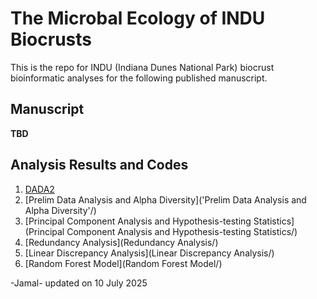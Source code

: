 # The Microbal Ecology of INDU Biocrusts

This is the repo for INDU (Indiana Dunes National Park) biocrust bioinformatic analyses for the following published manuscript. 

## Manuscript 

**TBD**

## Analysis Results and Codes
1. [DADA2](DADA2/)
2. [Prelim Data Analysis and Alpha Diversity]('Prelim Data Analysis and Alpha Diversity'/)
3. [Principal Component Analysis and Hypothesis-testing Statistics](Principal Component Analysis and Hypothesis-testing Statistics/)
4. [Redundancy Analysis](Redundancy Analysis/)
5. [Linear Discrepancy Analysis](Linear Discrepancy Analysis/)
6. [Random Forest Model](Random Forest Model/)
   
-Jamal- updated on 10 July 2025
